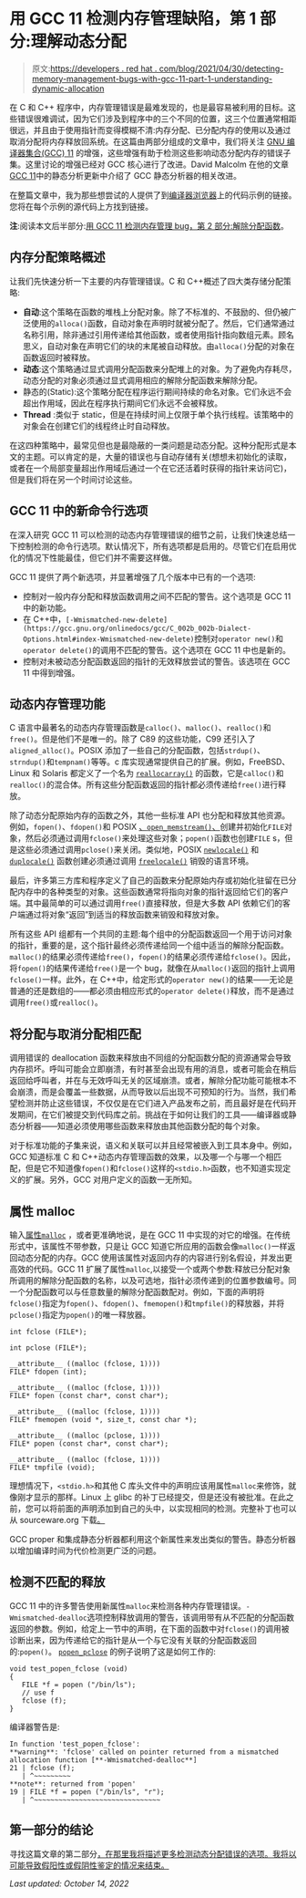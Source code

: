 # 用 GCC 11 检测内存管理缺陷，第 1 部分:理解动态分配

> 原文:[https://developers . red hat . com/blog/2021/04/30/detecting-memory-management-bugs-with-gcc-11-part-1-understanding-dynamic-allocation](https://developers.redhat.com/blog/2021/04/30/detecting-memory-management-bugs-with-gcc-11-part-1-understanding-dynamic-allocation)

在 C 和 C++ 程序中，内存管理错误是最难发现的，也是最容易被利用的目标。这些错误很难调试，因为它们涉及到程序中的三个不同的位置，这三个位置通常相距很远，并且由于使用指针而变得模糊不清:内存分配、已分配内存的使用以及通过取消分配将内存释放回系统。在这篇由两部分组成的文章中，我们将关注 [GNU 编译器集合(GCC) 11](https://gcc.gnu.org/) 的增强，这些增强有助于检测这些影响动态分配内存的错误子集。这里讨论的增强已经对 GCC 核心进行了改进。David Malcolm 在他的文章[GCC 11](/blog/2021/01/28/static-analysis-updates-in-gcc-11)中的静态分析更新中介绍了 GCC 静态分析器的相关改进。

在整篇文章中，我为那些想尝试的人提供了到[编译器浏览器](https://godbolt.org)上的代码示例的链接。您将在每个示例的源代码上方找到链接。

**注**:阅读本文后半部分:[用 GCC 11 检测内存管理 bug，第 2 部分:解除分配函数](/blog/2021/05/05/detecting-memory-management-bugs-with-gcc-11-part-2-deallocation-functions/)。

## 内存分配策略概述

让我们先快速分析一下主要的内存管理错误。C 和 C++概述了四大类存储分配策略:

*   **自动**:这个策略在函数的堆栈上分配对象。除了不标准的、不鼓励的、但仍被广泛使用的`alloca()`函数，自动对象在声明时就被分配了。然后，它们通常通过名称引用，除非通过引用传递给其他函数，或者使用指针指向数组元素。顾名思义，自动对象在声明它们的块的末尾被自动释放。由`alloca()`分配的对象在函数返回时被释放。
*   **动态**:这个策略通过显式调用分配函数来分配堆上的对象。为了避免内存耗尽，动态分配的对象必须通过显式调用相应的解除分配函数来解除分配。
*   静态的(Static):这个策略分配在程序运行期间持续的命名对象。它们永远不会超出作用域，因此在程序执行期间它们永远不会被释放。
*   **Thread** :类似于 static，但是在持续时间上仅限于单个执行线程。该策略中的对象会在创建它们的线程终止时自动释放。

在这四种策略中，最常见但也是最隐蔽的一类问题是动态分配。这种分配形式是本文的主题。可以肯定的是，大量的错误也与自动存储有关(想想未初始化的读取，或者在一个局部变量超出作用域后通过一个在它还活着时获得的指针来访问它)，但是我们将在另一个时间讨论这些。

## GCC 11 中的新命令行选项

在深入研究 GCC 11 可以检测的动态内存管理错误的细节之前，让我们快速总结一下控制检测的命令行选项。默认情况下，所有选项都是启用的。尽管它们在启用优化的情况下性能最佳，但它们并不需要这样做。

GCC 11 提供了两个新选项，并显著增强了几个版本中已有的一个选项:

*   控制对一般内存分配和释放函数调用之间不匹配的警告。这个选项是 GCC 11 中的新功能。
*   在 C++中，`[-Wmismatched-new-delete](https://gcc.gnu.org/onlinedocs/gcc/C_002b_002b-Dialect-Options.html#index-Wmismatched-new-delete)`控制对`operator new()`和`operator delete()`的调用不匹配的警告。这个选项在 GCC 11 中也是新的。
*   控制对未被动态分配函数返回的指针的无效释放尝试的警告。该选项在 GCC 11 中得到增强。

## 动态内存管理功能

C 语言中最著名的动态内存管理函数是`calloc()`、`malloc()`、`realloc()`和`free()`。但是他们不是唯一的。除了 C89 的这些功能，C99 还引入了`aligned_alloc()`。POSIX 添加了一些自己的分配函数，包括`strdup()`、`strndup()`和`tempnam()`等等。c 库实现通常提供自己的扩展。例如，FreeBSD、Linux 和 Solaris 都定义了一个名为 [`reallocarray()`](https://www.freebsd.org/cgi/man.cgi?query=reallocarray) 的函数，它是`calloc()`和`realloc()`的混合体。所有这些分配函数返回的指针都必须传递给`free()`进行释放。

除了动态分配原始内存的函数之外，其他一些标准 API 也分配和释放其他资源。例如，`fopen()`、`fdopen()`和 POSIX [、`open_memstream()`、](https://pubs.opengroup.org/onlinepubs/9699919799/functions/open_memstream.html)创建并初始化`FILE`对象，然后必须通过调用`fclose()`来处理这些对象；`popen()`函数也创建`FILE` s，但是这些必须通过调用`pclose()`来关闭。类似地，POSIX [`newlocale()`](https://pubs.opengroup.org/onlinepubs/9699919799/functions/newlocale.html) 和 [`duplocale()`](https://pubs.opengroup.org/onlinepubs/9699919799/functions/duplocale.html) 函数创建必须通过调用 [`freelocale()`](https://pubs.opengroup.org/onlinepubs/9699919799/functions/freelocale.html) 销毁的语言环境。

最后，许多第三方库和程序定义了自己的函数来分配原始内存或初始化驻留在已分配内存中的各种类型的对象。这些函数通常将指向对象的指针返回给它们的客户端。其中最简单的可以通过调用`free()`直接释放，但是大多数 API 依赖它们的客户端通过将对象“返回”到适当的释放函数来销毁和释放对象。

所有这些 API 组都有一个共同的主题:每个组中的分配函数返回一个用于访问对象的指针，重要的是，这个指针最终必须传递给同一个组中适当的解除分配函数。`malloc()`的结果必须传递给`free()`，`fopen()`的结果必须传递给`fclose()`。因此，将`fopen()`的结果传递给`free()`是一个 bug，就像在从`malloc()`返回的指针上调用`fclose()`一样。此外，在 C++中，给定形式的`operator new()`的结果——无论是普通的还是数组的——都必须由相应形式的`operator delete()`释放，而不是通过调用`free()`或`realloc()`。

## 将分配与取消分配相匹配

调用错误的 deallocation 函数来释放由不同组的分配函数分配的资源通常会导致内存损坏。呼叫可能会立即崩溃，有时甚至会出现有用的消息，或者可能会在稍后返回给呼叫者，并在与无效呼叫无关的区域崩溃。或者，解除分配功能可能根本不会崩溃，而是会覆盖一些数据，从而导致以后出现不可预知的行为。当然，我们希望检测并防止这些错误，不仅仅是在它们进入产品发布之前，而且最好是在代码开发期间，在它们被提交到代码库之前。挑战在于如何让我们的工具——编译器或静态分析器——知道必须使用哪些函数来释放由其他函数分配的每个对象。

对于标准功能的子集来说，语义和关联可以并且经常被嵌入到工具本身中。例如，GCC 知道标准 C 和 C++动态内存管理函数的效果，以及哪一个与哪一个相匹配，但是它不知道像`fopen()`和`fclose()`这样的`<stdio.h>`函数，也不知道实现定义的扩展。另外，GCC 对用户定义的函数一无所知。

## 属性 malloc

输入[属性`malloc`](https://gcc.gnu.org/onlinedocs/gcc/Common-Function-Attributes.html#index-malloc-function-attribute) ，或者更准确地说，是在 GCC 11 中实现的对它的增强。在传统形式中，该属性不带参数，只是让 GCC 知道它所应用的函数会像`malloc()`一样返回动态分配的内存。GCC 使用该属性对返回内存的内容进行别名假设，并发出更高效的代码。GCC 11 扩展了属性`malloc`,以接受一个或两个参数:释放已分配对象所调用的解除分配函数的名称，以及可选地，指针必须传递到的位置参数编号。同一个分配函数可以与任意数量的解除分配函数配对。例如，下面的声明将`fclose()`指定为`fopen()`、`fdopen()`、`fmemopen()`和`tmpfile()`的释放器，并将`pclose()`指定为`popen()`的唯一释放器。

```
int fclose (FILE*);

int pclose (FILE*);

__attribute__ ((malloc (fclose, 1))))
FILE* fdopen (int);

__attribute__ ((malloc (fclose, 1))))
FILE* fopen (const char*, const char*);

__attribute__ ((malloc (fclose, 1))))
FILE* fmemopen (void *, size_t, const char *);

__attribute__ ((malloc (pclose, 1))))
FILE* popen (const char*, const char*);

__attribute__ ((malloc (fclose, 1))))
FILE* tmpfile (void);
```

理想情况下，`<stdio.h>`和其他 C 库头文件中的声明应该用属性`malloc`来修饰，就像刚才显示的那样。Linux 上 glibc 的补丁已经提交，但是还没有被批准。在此之前，您可以将前面的声明添加到自己的头中，以实现相同的检测。完整补丁也可以从 sourceware.org 下载[。](https://sourceware.org/pipermail/libc-alpha/2021-January/121527.html)

GCC proper 和集成静态分析器都利用这个新属性来发出类似的警告。静态分析器以增加编译时间为代价检测更广泛的问题。

## 检测不匹配的释放

GCC 11 中的许多警告使用新属性`malloc`来检测各种内存管理错误。`-Wmismatched-dealloc`选项控制释放调用的警告，该调用带有从不匹配的分配函数返回的参数。例如，给定上一节中的声明，在下面的函数中对`fclose()`的调用被诊断出来，因为传递给它的指针是从一个与它没有关联的分配函数返回的:`popen()`。 [`popen_pclose`](https://godbolt.org/z/Wqfx93) 的例子说明了这是如何工作的:

```
void test_popen_fclose (void)
{
   FILE *f = popen ("/bin/ls");
   // use f
   fclose (f);
}

```

编译器警告是:

```
In function 'test_popen_fclose':
**warning**: 'fclose' called on pointer returned from a mismatched allocation function [**-Wmismatched-dealloc**]
21 | fclose (f);
   | ^~~~~~~~~~
**note**: returned from 'popen'
19 | FILE *f = popen ("/bin/ls", "r");
   | ^~~~~~~~~~~~~~~~~~~~~~~~~~~~~~~~

```

## 第一部分的结论

寻找这篇文章的第二部分[，在那里我将描述更多检测动态分配错误的选项。我将以可能导致假阳性或假阴性鉴定的情况来结束。](https://developers.redhat.com/blog/2021/05/05/detecting-memory-management-bugs-with-gcc-11-part-2-deallocation-functions/)

*Last updated: October 14, 2022*